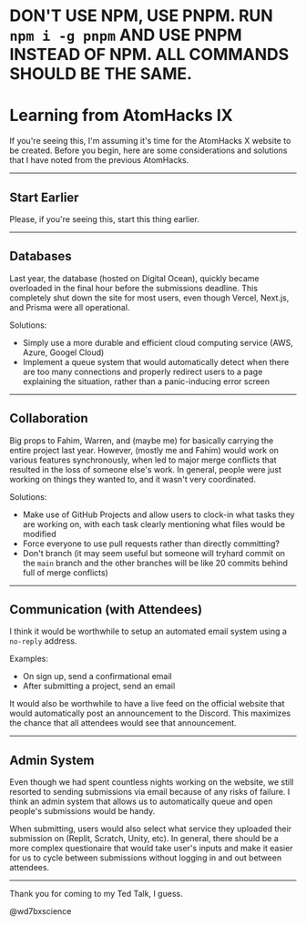 # DON'T USE NPM, USE PNPM. RUN `npm i -g pnpm` AND USE PNPM INSTEAD OF NPM. ALL COMMANDS SHOULD BE THE SAME.


# Learning from AtomHacks IX

If you're seeing this, I'm assuming it's time for the AtomHacks X website to be created. Before you begin, here are some considerations and solutions that I have noted from the previous AtomHacks.

---
## Start Earlier

Please, if you're seeing this, start this thing earlier.

---
## Databases

Last year, the database (hosted on Digital Ocean), quickly became overloaded in the final hour before the submissions deadline. This completely shut down the site for most users, even though Vercel, Next.js, and Prisma were all operational.

Solutions:

- Simply use a more durable and efficient cloud computing service (AWS, Azure, Googel Cloud)
- Implement a queue system that would automatically detect when there are too many connections and properly redirect users to a page explaining the situation, rather than a panic-inducing error screen

---
## Collaboration

Big props to Fahim, Warren, and (maybe me) for basically carrying the entire project last year. However, (mostly me and Fahim) would work on various features synchronously, when led to major merge conflicts that resulted in the loss of someone else's work. In general, people were just working on things they wanted to, and it wasn't very coordinated.

Solutions:

- Make use of GitHub Projects and allow users to clock-in what tasks they are working on, with each task clearly mentioning what files would be modified
- Force everyone to use pull requests rather than directly committing?
- Don't branch (it may seem useful but someone will tryhard commit on the `main` branch and the other branches will be like 20 commits behind full of merge conflicts)

---
## Communication (with Attendees)

I think it would be worthwhile to setup an automated email system using a `no-reply` address.

Examples:

- On sign up, send a confirmational email
- After submitting a project, send an email

It would also be worthwhile to have a live feed on the official website that would automatically post an announcement to the Discord. This maximizes the chance that all attendees would see that announcement.

---
## Admin System

Even though we had spent countless nights working on the website, we still resorted to sending submissions via email because of any risks of failure. I think an admin system that allows us to automatically queue and open people's submissions would be handy.

When submitting, users would also select what service they uploaded their submission on (Replit, Scratch, Unity, etc). In general, there should be a more complex questionaire that would take user's inputs and make it easier for us to cycle between submissions without logging in and out between attendees.

---
Thank you for coming to my Ted Talk, I guess.

@wd7bxscience